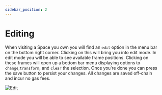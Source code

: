 ```yaml
---
sidebar_position: 2
---
```


# Editing

When visiting a Space you own you will find an
`edit` option in the menu bar on the bottom right corner. Clicking on this
will bring you into edit mode. In edit mode you will be able to see
available frame positions. Clicking on these frames will open up a
bottom bar menu displaying options to `change`,`transform`, and `clear`
the selection. Once you're done you can press the save button to
persist your changes. All changes are saved off-chain and incur no
gas fees.

![Edit](/img/spaces-edit.jpg)
